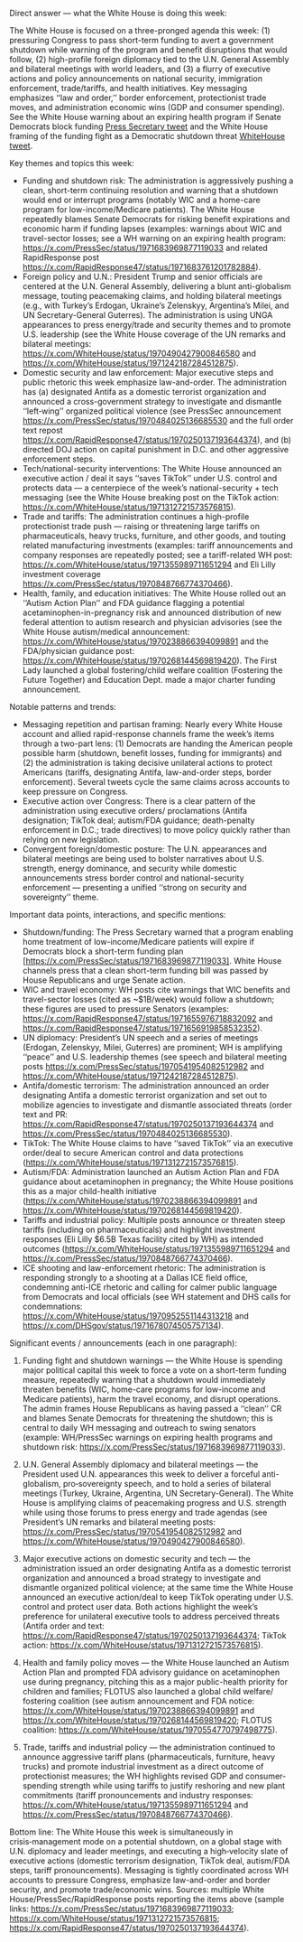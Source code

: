 Direct answer — what the White House is doing this week:

The White House is focused on a three-pronged agenda this week: (1) pressuring Congress to pass short-term funding to avert a government shutdown while warning of the program and benefit disruptions that would follow, (2) high-profile foreign diplomacy tied to the U.N. General Assembly and bilateral meetings with world leaders, and (3) a flurry of executive actions and policy announcements on national security, immigration enforcement, trade/tariffs, and health initiatives. Key messaging emphasizes ‘‘law and order,’’ border enforcement, protectionist trade moves, and administration economic wins (GDP and consumer spending). See the White House warning about an expiring health program if Senate Democrats block funding [Press Secretary tweet](https://x.com/PressSec/status/1971683969877119033) and the White House framing of the funding fight as a Democratic shutdown threat [WhiteHouse tweet](https://x.com/WhiteHouse/status/1971684190761762903).

Key themes and topics this week:
- Funding and shutdown risk: The administration is aggressively pushing a clean, short-term continuing resolution and warning that a shutdown would end or interrupt programs (notably WIC and a home-care program for low-income/Medicare patients). The White House repeatedly blames Senate Democrats for risking benefit expirations and economic harm if funding lapses (examples: warnings about WIC and travel-sector losses; see a WH warning on an expiring health program: https://x.com/PressSec/status/1971683969877119033 and related RapidResponse post https://x.com/RapidResponse47/status/1971683761201782884).
- Foreign policy and U.N.: President Trump and senior officials are centered at the U.N. General Assembly, delivering a blunt anti-globalism message, touting peacemaking claims, and holding bilateral meetings (e.g., with Turkey’s Erdogan, Ukraine’s Zelenskyy, Argentina’s Milei, and UN Secretary-General Guterres). The administration is using UNGA appearances to press energy/trade and security themes and to promote U.S. leadership (see the White House coverage of the UN remarks and bilateral meetings: https://x.com/WhiteHouse/status/1970490427900846580 and https://x.com/WhiteHouse/status/1971242187284512875).
- Domestic security and law enforcement: Major executive steps and public rhetoric this week emphasize law-and-order. The administration has (a) designated Antifa as a domestic terrorist organization and announced a cross-government strategy to investigate and dismantle ‘‘left‑wing’’ organized political violence (see PressSec announcement https://x.com/PressSec/status/1970484025136685530 and the full order text repost https://x.com/RapidResponse47/status/1970250137193644374), and (b) directed DOJ action on capital punishment in D.C. and other aggressive enforcement steps.
- Tech/national-security interventions: The White House announced an executive action / deal it says ‘‘saves TikTok’’ under U.S. control and protects data — a centerpiece of the week’s national-security + tech messaging (see the White House breaking post on the TikTok action: https://x.com/WhiteHouse/status/1971312721573576815).
- Trade and tariffs: The administration continues a high-profile protectionist trade push — raising or threatening large tariffs on pharmaceuticals, heavy trucks, furniture, and other goods, and touting related manufacturing investments (examples: tariff announcements and company responses are repeatedly posted; see a tariff-related WH post: https://x.com/WhiteHouse/status/1971355989711651294 and Eli Lilly investment coverage https://x.com/PressSec/status/1970848766774370466).
- Health, family, and education initiatives: The White House rolled out an ‘‘Autism Action Plan’’ and FDA guidance flagging a potential acetaminophen-in-pregnancy risk and announced distribution of new federal attention to autism research and physician advisories (see the White House autism/medical announcement: https://x.com/WhiteHouse/status/1970238866394099891 and the FDA/physician guidance post: https://x.com/WhiteHouse/status/1970268144569819420). The First Lady launched a global fostering/child welfare coalition (Fostering the Future Together) and Education Dept. made a major charter funding announcement.

Notable patterns and trends:
- Messaging repetition and partisan framing: Nearly every White House account and allied rapid-response channels frame the week’s items through a two-part lens: (1) Democrats are handing the American people possible harm (shutdown, benefit losses, funding for immigrants) and (2) the administration is taking decisive unilateral actions to protect Americans (tariffs, designating Antifa, law-and-order steps, border enforcement). Several tweets cycle the same claims across accounts to keep pressure on Congress.
- Executive action over Congress: There is a clear pattern of the administration using executive orders/ proclamations (Antifa designation; TikTok deal; autism/FDA guidance; death-penalty enforcement in D.C.; trade directives) to move policy quickly rather than relying on new legislation.
- Convergent foreign/domestic posture: The U.N. appearances and bilateral meetings are being used to bolster narratives about U.S. strength, energy dominance, and security while domestic announcements stress border control and national-security enforcement — presenting a unified ‘‘strong on security and sovereignty’’ theme.

Important data points, interactions, and specific mentions:
- Shutdown/funding: The Press Secretary warned that a program enabling home treatment of low-income/Medicare patients will expire if Democrats block a short-term funding plan [https://x.com/PressSec/status/1971683969877119033]. White House channels press that a clean short-term funding bill was passed by House Republicans and urge Senate action.
- WIC and travel economy: WH posts cite warnings that WIC benefits and travel-sector losses (cited as ~$1B/week) would follow a shutdown; these figures are used to pressure Senators (examples: https://x.com/RapidResponse47/status/1971655976718832092 and https://x.com/RapidResponse47/status/1971656919858532352).
- UN diplomacy: President’s UN speech and a series of meetings (Erdogan, Zelenskyy, Milei, Guterres) are prominent; WH is amplifying ‘‘peace’’ and U.S. leadership themes (see speech and bilateral meeting posts https://x.com/PressSec/status/1970541954082512982 and https://x.com/WhiteHouse/status/1971242187284512875).
- Antifa/domestic terrorism: The administration announced an order designating Antifa a domestic terrorist organization and set out to mobilize agencies to investigate and dismantle associated threats (order text and PR: https://x.com/RapidResponse47/status/1970250137193644374 and https://x.com/PressSec/status/1970484025136685530).
- TikTok: The White House claims to have ‘‘saved TikTok’’ via an executive order/deal to secure American control and data protections (https://x.com/WhiteHouse/status/1971312721573576815).
- Autism/FDA: Administration launched an Autism Action Plan and FDA guidance about acetaminophen in pregnancy; the White House positions this as a major child-health initiative (https://x.com/WhiteHouse/status/1970238866394099891 and https://x.com/WhiteHouse/status/1970268144569819420).
- Tariffs and industrial policy: Multiple posts announce or threaten steep tariffs (including on pharmaceuticals) and highlight investment responses (Eli Lilly $6.5B Texas facility cited by WH) as intended outcomes (https://x.com/WhiteHouse/status/1971355989711651294 and https://x.com/PressSec/status/1970848766774370466).
- ICE shooting and law-enforcement rhetoric: The administration is responding strongly to a shooting at a Dallas ICE field office, condemning anti-ICE rhetoric and calling for calmer public language from Democrats and local officials (see WH statement and DHS calls for condemnations: https://x.com/WhiteHouse/status/1970952551144313218 and https://x.com/DHSgov/status/1971678074505757134).

Significant events / announcements (each in one paragraph):

1) Funding fight and shutdown warnings — the White House is spending major political capital this week to force a vote on a short-term funding measure, repeatedly warning that a shutdown would immediately threaten benefits (WIC, home-care programs for low-income and Medicare patients), harm the travel economy, and disrupt operations. The admin frames House Republicans as having passed a ‘‘clean’’ CR and blames Senate Democrats for threatening the shutdown; this is central to daily WH messaging and outreach to swing senators (example: WH/PressSec warnings on expiring health programs and shutdown risk: https://x.com/PressSec/status/1971683969877119033).

2) U.N. General Assembly diplomacy and bilateral meetings — the President used U.N. appearances this week to deliver a forceful anti-globalism, pro‑sovereignty speech, and to hold a series of bilateral meetings (Turkey, Ukraine, Argentina, UN Secretary-General). The White House is amplifying claims of peacemaking progress and U.S. strength while using those forums to press energy and trade agendas (see President’s UN remarks and bilateral meeting posts: https://x.com/PressSec/status/1970541954082512982 and https://x.com/WhiteHouse/status/1970490427900846580).

3) Major executive actions on domestic security and tech — the administration issued an order designating Antifa as a domestic terrorist organization and announced a broad strategy to investigate and dismantle organized political violence; at the same time the White House announced an executive action/deal to keep TikTok operating under U.S. control and protect user data. Both actions highlight the week’s preference for unilateral executive tools to address perceived threats (Antifa order and text: https://x.com/RapidResponse47/status/1970250137193644374; TikTok action: https://x.com/WhiteHouse/status/1971312721573576815).

4) Health and family policy moves — the White House launched an Autism Action Plan and prompted FDA advisory guidance on acetaminophen use during pregnancy, pitching this as a major public-health priority for children and families; FLOTUS also launched a global child welfare/ fostering coalition (see autism announcement and FDA notice: https://x.com/WhiteHouse/status/1970238866394099891 and https://x.com/WhiteHouse/status/1970268144569819420; FLOTUS coalition: https://x.com/WhiteHouse/status/1970554770797498775).

5) Trade, tariffs and industrial policy — the administration continued to announce aggressive tariff plans (pharmaceuticals, furniture, heavy trucks) and promote industrial investment as a direct outcome of protectionist measures; the WH highlights revised GDP and consumer-spending strength while using tariffs to justify reshoring and new plant commitments (tariff pronouncements and industry responses: https://x.com/WhiteHouse/status/1971355989711651294 and https://x.com/PressSec/status/1970848766774370466).

Bottom line: The White House this week is simultaneously in crisis‑management mode on a potential shutdown, on a global stage with U.N. diplomacy and leader meetings, and executing a high‑velocity slate of executive actions (domestic terrorism designation, TikTok deal, autism/FDA steps, tariff pronouncements). Messaging is tightly coordinated across WH accounts to pressure Congress, emphasize law-and-order and border security, and promote trade/economic wins. Sources: multiple White House/PressSec/RapidResponse posts reporting the items above (sample links: https://x.com/PressSec/status/1971683969877119033; https://x.com/WhiteHouse/status/1971312721573576815; https://x.com/RapidResponse47/status/1970250137193644374).
